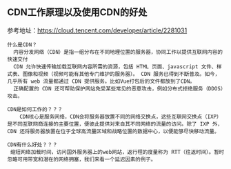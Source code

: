 ## CDN工作原理以及使用CDN的好处

  参考地址：https://cloud.tencent.com/developer/article/2281031

~~~
什么是CDN？
  内容分发网络（CDN）是指一组分布在不同地理位置的服务器，协同工作以提供互联网内容的快速交付
  CDN 允许快速传输加载互联网内容所需的资源，包括 HTML 页面、javascript 文件、样式表、图像和视频（视频可能有其他专门维护的服务器）。 CDN 服务已得到不断普及。如今，几乎所有 web 流量都通过 CDN 提供服务。比如Vue打包后的文件都放到了CDN。
  正确配置的 CDN 还可帮助保护网站免受某些常见的恶意攻击，例如分布式拒绝服务（DDOS）攻击。
~~~

~~~
CDN是如何工作的？？？
	CDN核心是服务网络，CDN会将服务器放置不同的网络交换点，这些互联网交换点（IXP）是不同互联网商连接的主要位置，便彼此提供对来自其不同网络的流量的访问。除了 IXP 外，CDN 还将服务器放置在位于全球高流量区域和战略位置的数据中心，以便能够尽快移动流量。
~~~

~~~
CDN有什么好处？？？
 缩短网络加载时间，访问国外服务器上的web网站，返行程的度量称为 RTT（往返时间）。暂时忽略可用带宽和潜在的网络拥塞，我们来看一个延迟因素的例子。
~~~

